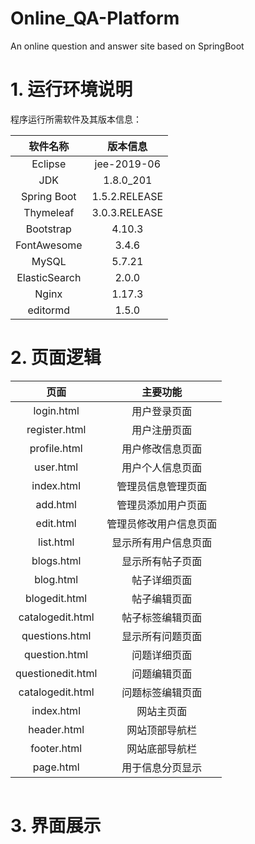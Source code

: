 # Online_QA-Platform
An online question and answer site based on SpringBoot

# 1. 运行环境说明

程序运行所需软件及其版本信息：

| 软件名称 | 版本信息 |
| :------: | :-----: |
| Eclipse | jee-2019-06 |
| JDK | 1.8.0_201 |
| Spring Boot | 1.5.2.RELEASE |
| Thymeleaf | 3.0.3.RELEASE |
| Bootstrap | 4.10.3 |
| FontAwesome | 3.4.6 |
| MySQL | 5.7.21 |
| ElasticSearch | 2.0.0 |
| Nginx | 1.17.3 |
| editormd | 1.5.0 |

# 2. 页面逻辑

| 页面 | 主要功能 |
| :--------: | :--------: |
| login.html | 用户登录页面 |
| register.html | 用户注册页面 |
| profile.html | 用户修改信息页面 |
| user.html | 用户个人信息页面 |
| index.html | 管理员信息管理页面 |
| add.html | 管理员添加用户页面 |
| edit.html | 管理员修改用户信息页面 |
| list.html | 显示所有用户信息页面 |
| blogs.html | 显示所有帖子页面 |
| blog.html | 帖子详细页面 |
| blogedit.html | 帖子编辑页面 |
| catalogedit.html | 帖子标签编辑页面 |
| questions.html | 显示所有问题页面 |
| question.html | 问题详细页面 |
| questionedit.html | 问题编辑页面 |
| catalogedit.html | 问题标签编辑页面 |
| index.html | 网站主页面 |
| header.html | 网站顶部导航栏 |
| footer.html | 网站底部导航栏 |
| page.html | 用于信息分页显示 |

![]()

# 3. 界面展示


